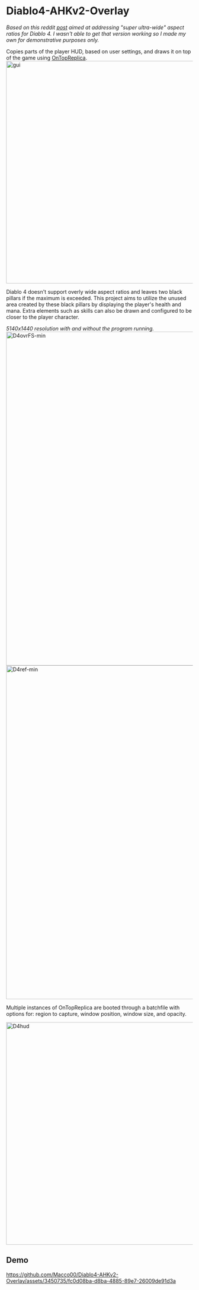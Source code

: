# Diablo4-AHKv2-Overlay
*Based on this reddit [post](https://www.reddit.com/r/ultrawidemasterrace/comments/142tdxh/diablo_iv_set_up_as_blizzard_does_not_support_329/) aimed at addressing "super ultra-wide" aspect ratios for Diablo 4. I wasn't able to get that version working so I made my own for demonstrative purposes only.*

Copies parts of the player HUD, based on user settings, and draws it on top of the game using [OnTopReplica](https://github.com/LorenzCK/OnTopReplica).
<img src="https://github.com/Macco00/Diablo4-AHKv2-Overlay/assets/3450735/1ee1b118-69a3-45be-a221-841ad8623b2f" alt="gui" width="600"/>

Diablo 4 doesn't support overly wide aspect ratios and leaves two black pillars if the maximum is exceeded. This project aims to utilize the unused area created by these black pillars by displaying the player's health and mana. Extra elements such as skills can also be drawn and configured to be closer to the player character.

*5140x1440 resolution with and without the program running.*
<img src="https://github.com/Macco00/Diablo4-AHKv2-Overlay/assets/3450735/cb7a0576-ef2d-41a9-92e9-82d809b27a3d" alt="D4ovrFS-min" width="900"/>
<img src="https://github.com/Macco00/Diablo4-AHKv2-Overlay/assets/3450735/75f37b48-f6a8-4252-b748-87d93c413cfa" alt="D4ref-min" width="900"/>


Multiple instances of OnTopReplica are booted through a batchfile with options for: region to capture, window position, window size, and opacity.

<img src="https://github.com/Macco00/Diablo4-AHKv2-Overlay/assets/3450735/d7e133bb-e481-4326-9196-e15d540afa66" alt="D4hud" width="600"/>

## Demo
https://github.com/Macco00/Diablo4-AHKv2-Overlay/assets/3450735/fc0d08ba-d8ba-4885-89e7-26009de91d3a

